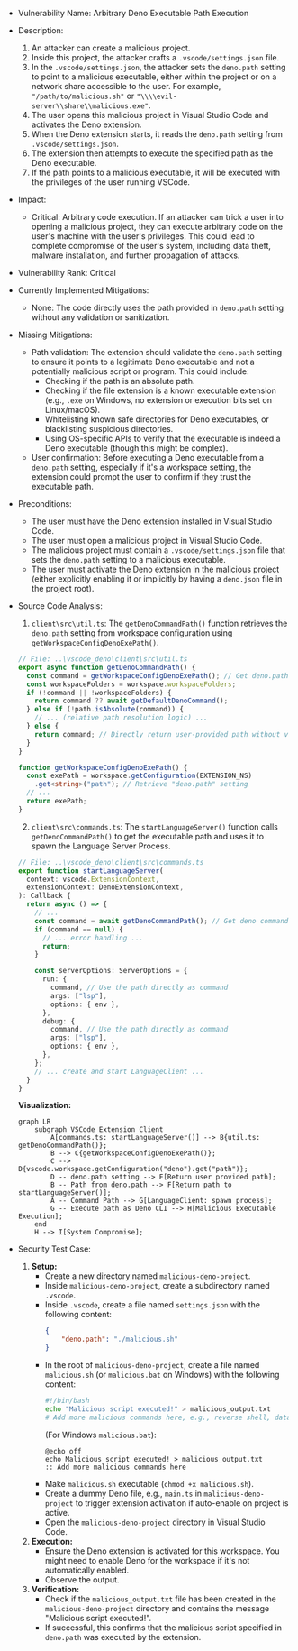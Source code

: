 - Vulnerability Name: Arbitrary Deno Executable Path Execution

- Description:
    1.  An attacker can create a malicious project.
    2.  Inside this project, the attacker crafts a `.vscode/settings.json` file.
    3.  In the `.vscode/settings.json`, the attacker sets the `deno.path` setting to point to a malicious executable, either within the project or on a network share accessible to the user. For example, `"/path/to/malicious.sh"` or `"\\\\evil-server\\share\\malicious.exe"`.
    4.  The user opens this malicious project in Visual Studio Code and activates the Deno extension.
    5.  When the Deno extension starts, it reads the `deno.path` setting from `.vscode/settings.json`.
    6.  The extension then attempts to execute the specified path as the Deno executable.
    7.  If the path points to a malicious executable, it will be executed with the privileges of the user running VSCode.

- Impact:
    - Critical: Arbitrary code execution. If an attacker can trick a user into opening a malicious project, they can execute arbitrary code on the user's machine with the user's privileges. This could lead to complete compromise of the user's system, including data theft, malware installation, and further propagation of attacks.

- Vulnerability Rank: Critical

- Currently Implemented Mitigations:
    - None: The code directly uses the path provided in `deno.path` setting without any validation or sanitization.

- Missing Mitigations:
    - Path validation: The extension should validate the `deno.path` setting to ensure it points to a legitimate Deno executable and not a potentially malicious script or program. This could include:
        - Checking if the path is an absolute path.
        - Checking if the file extension is a known executable extension (e.g., `.exe` on Windows, no extension or execution bits set on Linux/macOS).
        - Whitelisting known safe directories for Deno executables, or blacklisting suspicious directories.
        - Using OS-specific APIs to verify that the executable is indeed a Deno executable (though this might be complex).
    - User confirmation: Before executing a Deno executable from a `deno.path` setting, especially if it's a workspace setting, the extension could prompt the user to confirm if they trust the executable path.

- Preconditions:
    - The user must have the Deno extension installed in Visual Studio Code.
    - The user must open a malicious project in Visual Studio Code.
    - The malicious project must contain a `.vscode/settings.json` file that sets the `deno.path` setting to a malicious executable.
    - The user must activate the Deno extension in the malicious project (either explicitly enabling it or implicitly by having a `deno.json` file in the project root).

- Source Code Analysis:
    1.  `client\src\util.ts`: The `getDenoCommandPath()` function retrieves the `deno.path` setting from workspace configuration using `getWorkspaceConfigDenoExePath()`.

    ```typescript
    // File: ..\vscode_deno\client\src\util.ts
    export async function getDenoCommandPath() {
      const command = getWorkspaceConfigDenoExePath(); // Get deno.path from config
      const workspaceFolders = workspace.workspaceFolders;
      if (!command || !workspaceFolders) {
        return command ?? await getDefaultDenoCommand();
      } else if (!path.isAbsolute(command)) {
        // ... (relative path resolution logic) ...
      } else {
        return command; // Directly return user-provided path without validation
      }
    }

    function getWorkspaceConfigDenoExePath() {
      const exePath = workspace.getConfiguration(EXTENSION_NS)
        .get<string>("path"); // Retrieve "deno.path" setting
      // ...
      return exePath;
    }
    ```

    2.  `client\src\commands.ts`: The `startLanguageServer()` function calls `getDenoCommandPath()` to get the executable path and uses it to spawn the Language Server Process.

    ```typescript
    // File: ..\vscode_deno\client\src\commands.ts
    export function startLanguageServer(
      context: vscode.ExtensionContext,
      extensionContext: DenoExtensionContext,
    ): Callback {
      return async () => {
        // ...
        const command = await getDenoCommandPath(); // Get deno command path
        if (command == null) {
          // ... error handling ...
          return;
        }

        const serverOptions: ServerOptions = {
          run: {
            command, // Use the path directly as command
            args: ["lsp"],
            options: { env },
          },
          debug: {
            command, // Use the path directly as command
            args: ["lsp"],
            options: { env },
          },
        };
        // ... create and start LanguageClient ...
      }
    }
    ```

    **Visualization:**

    ```mermaid
    graph LR
        subgraph VSCode Extension Client
            A[commands.ts: startLanguageServer()] --> B{util.ts: getDenoCommandPath()};
            B --> C{getWorkspaceConfigDenoExePath()};
            C --> D{vscode.workspace.getConfiguration("deno").get("path")};
            D -- deno.path setting --> E[Return user provided path];
            B -- Path from deno.path --> F[Return path to startLanguageServer()];
            A -- Command Path --> G[LanguageClient: spawn process];
            G -- Execute path as Deno CLI --> H[Malicious Executable Execution];
        end
        H --> I[System Compromise];
    ```

- Security Test Case:
    1.  **Setup:**
        - Create a new directory named `malicious-deno-project`.
        - Inside `malicious-deno-project`, create a subdirectory named `.vscode`.
        - Inside `.vscode`, create a file named `settings.json` with the following content:
          ```json
          {
              "deno.path": "./malicious.sh"
          }
          ```
        - In the root of `malicious-deno-project`, create a file named `malicious.sh` (or `malicious.bat` on Windows) with the following content:
          ```bash
          #!/bin/bash
          echo "Malicious script executed!" > malicious_output.txt
          # Add more malicious commands here, e.g., reverse shell, data exfiltration
          ```
          (For Windows `malicious.bat`):
          ```batch
          @echo off
          echo Malicious script executed! > malicious_output.txt
          :: Add more malicious commands here
          ```
        - Make `malicious.sh` executable (`chmod +x malicious.sh`).
        - Create a dummy Deno file, e.g., `main.ts` in `malicious-deno-project` to trigger extension activation if auto-enable on project is active.
        - Open the `malicious-deno-project` directory in Visual Studio Code.
    2.  **Execution:**
        - Ensure the Deno extension is activated for this workspace. You might need to enable Deno for the workspace if it's not automatically enabled.
        - Observe the output.
    3.  **Verification:**
        - Check if the `malicious_output.txt` file has been created in the `malicious-deno-project` directory and contains the message "Malicious script executed!".
        - If successful, this confirms that the malicious script specified in `deno.path` was executed by the extension.
